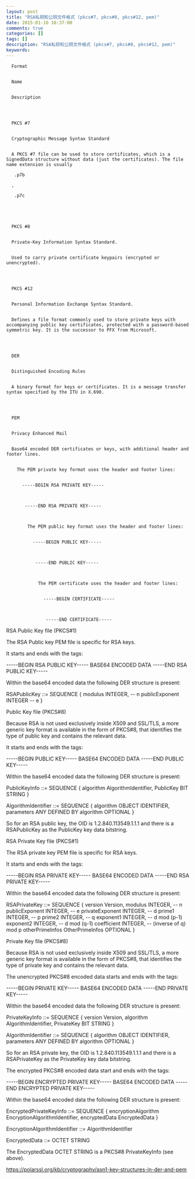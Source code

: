 ```yaml
---
layout: post
title: "RSA私钥和公钥文件格式 (pkcs#7, pkcs#8, pkcs#12, pem)"
date: 2015-01-16 16:37:00 
comments: true
categories: []
tags: []
description: "RSA私钥和公钥文件格式 (pkcs#7, pkcs#8, pkcs#12, pem)"
keywords: 
---
```



 
  
   
    
     
      Format
     
     
      Name
     
     
      Description
     
    
    
     
      PKCS #7
     
     
      Cryptographic Message Syntax Standard
     
     
      A PKCS #7 file can be used to store certificates, which is a SignedData structure without data (just the certificates). The file name extension is usually
      
       .p7b
      
      ,
      
       .p7c
      
     
    
    
     
      PKCS #8
     
     
      Private-Key Information Syntax Standard.
     
     
      Used to carry private certificate keypairs (encrypted or unencrypted).
     
    
    
     
      PKCS #12
     
     
      Personal Information Exchange Syntax Standard.
     
     
      Defines a file format commonly used to store private keys with accompanying public key certificates, protected with a password-based symmetric key. It is the successor to PFX from Microsoft.
     
    
    
     
      DER
     
     
      Distinguished Encoding Rules
     
     
      A binary format for keys or certificates. It is a message transfer syntax specified by the ITU in X.690.
     
    
    
     
      PEM
     
     
      Privacy Enhanced Mail
     
     
      Base64 encoded DER certificates or keys, with additional header and footer lines.
      
       
        The PEM private key format uses the header and footer lines:
        
         
          -----BEGIN RSA PRIVATE KEY-----
         
         
          
           -----END RSA PRIVATE KEY-----
          
          
           
            The PEM public key format uses the header and footer lines:
            
             
              -----BEGIN PUBLIC KEY-----
             
             
              
               -----END PUBLIC KEY-----
              
              
               
                The PEM certificate uses the header and footer lines:
                
                 
                  -----BEGIN CERTIFICATE-----
                 
                 
                  
                   -----END CERTIFICATE-----
                  
                 
                
               
              
             
            
           
          
         
        
       
      
     
    
   
  
  
  
 
 
 
 
  RSA Public Key file (PKCS#1)
 
 
 
 
  The RSA Public key PEM file is specific for RSA keys.
 
 
  It starts and ends with the tags:
 
 -----BEGIN RSA PUBLIC KEY-----
BASE64 ENCODED DATA
-----END RSA PUBLIC KEY-----

 
  Within the base64 encoded data the following DER structure is present:
 
 RSAPublicKey ::= SEQUENCE {
    modulus           INTEGER,  -- n
    publicExponent    INTEGER   -- e
}

 
 
 
  Public Key file (PKCS#8)
 
 
  Because RSA is not used exclusively inside X509 and SSL/TLS, a more generic key format is available in the form of PKCS#8, that identifies the type of public key and contains the relevant data.
 
 
  It starts and ends with the tags:
 
 -----BEGIN PUBLIC KEY-----
BASE64 ENCODED DATA
-----END PUBLIC KEY-----

 
  Within the base64 encoded data the following DER structure is present:
 
 PublicKeyInfo ::= SEQUENCE {
  algorithm       AlgorithmIdentifier,
  PublicKey       BIT STRING
}

AlgorithmIdentifier ::= SEQUENCE {
  algorithm       OBJECT IDENTIFIER,
  parameters      ANY DEFINED BY algorithm OPTIONAL
}

 
  So for an RSA public key, the OID is 1.2.840.113549.1.1.1 and there is a RSAPublicKey as the PublicKey key data bitstring.
 
 
 
 
  RSA Private Key file (PKCS#1)
 
 
  The RSA private key PEM file is specific for RSA keys.
 
 
  It starts and ends with the tags:
 
 -----BEGIN RSA PRIVATE KEY-----
BASE64 ENCODED DATA
-----END RSA PRIVATE KEY-----

 
  Within the base64 encoded data the following DER structure is present:
 
 RSAPrivateKey ::= SEQUENCE {
  version           Version,
  modulus           INTEGER,  -- n
  publicExponent    INTEGER,  -- e
  privateExponent   INTEGER,  -- d
  prime1            INTEGER,  -- p
  prime2            INTEGER,  -- q
  exponent1         INTEGER,  -- d mod (p-1)
  exponent2         INTEGER,  -- d mod (q-1)
  coefficient       INTEGER,  -- (inverse of q) mod p
  otherPrimeInfos   OtherPrimeInfos OPTIONAL
}

 
  Private Key file (PKCS#8)
 
 
  Because RSA is not used exclusively inside X509 and SSL/TLS, a more generic key format is available in the form of PKCS#8, that identifies the type of private key and contains the relevant data.
 
 
  The unencrypted PKCS#8 encoded data starts and ends with the tags:
 
 -----BEGIN PRIVATE KEY-----
BASE64 ENCODED DATA
-----END PRIVATE KEY-----

 
  Within the base64 encoded data the following DER structure is present:
 
 PrivateKeyInfo ::= SEQUENCE {
  version         Version,
  algorithm       AlgorithmIdentifier,
  PrivateKey      BIT STRING
}

AlgorithmIdentifier ::= SEQUENCE {
  algorithm       OBJECT IDENTIFIER,
  parameters      ANY DEFINED BY algorithm OPTIONAL
}

 
  So for an RSA private key, the OID is 1.2.840.113549.1.1.1 and there is a RSAPrivateKey as the PrivateKey key data bitstring.
 
 
  The encrypted PKCS#8 encoded data start and ends with the tags:
 
 -----BEGIN ENCRYPTED PRIVATE KEY-----
BASE64 ENCODED DATA
-----END ENCRYPTED PRIVATE KEY-----

 
  Within the base64 encoded data the following DER structure is present:
 
 EncryptedPrivateKeyInfo ::= SEQUENCE {
  encryptionAlgorithm  EncryptionAlgorithmIdentifier,
  encryptedData        EncryptedData
}

EncryptionAlgorithmIdentifier ::= AlgorithmIdentifier

EncryptedData ::= OCTET STRING

 
  The EncryptedData OCTET STRING is a PKCS#8 PrivateKeyInfo (see above).
 
 
 
 
 
 
 
 
 
 
 
 
 
 
 
 
 
 
 
 
  https://polarssl.org/kb/cryptography/asn1-key-structures-in-der-and-pem
  
  
 


